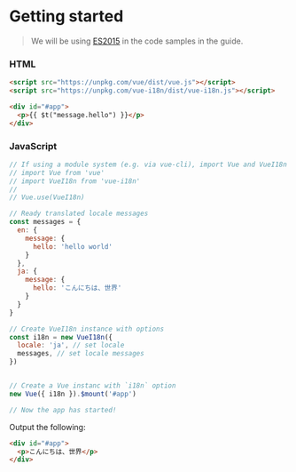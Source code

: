 # Getting started

> We will be using [ES2015](https://github.com/lukehoban/es6features) in the code samples in the guide.


### HTML

```html
<script src="https://unpkg.com/vue/dist/vue.js"></script>
<script src="https://unpkg.com/vue-i18n/dist/vue-i18n.js"></script>

<div id="#app">
  <p>{{ $t("message.hello") }}</p>
</div>
```

### JavaScript

```javascript
// If using a module system (e.g. via vue-cli), import Vue and VueI18n and then call Vue.use(VueI18n).
// import Vue from 'vue'
// import VueI18n from 'vue-i18n'
//
// Vue.use(VueI18n)

// Ready translated locale messages
const messages = {
  en: {
    message: {
      hello: 'hello world'
    }
  },
  ja: {
    message: {
      hello: 'こんにちは、世界'
    }
  }
}

// Create VueI18n instance with options
const i18n = new VueI18n({
  locale: 'ja', // set locale
  messages, // set locale messages
})


// Create a Vue instanc with `i18n` option
new Vue({ i18n }).$mount('#app')

// Now the app has started!
```

Output the following:

```html
<div id="#app">
  <p>こんにちは、世界</p>
</div>
```
